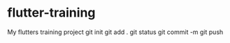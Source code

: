 # flutter-training
My flutters training project
git init
git add .
git status
git commit -m
git push
